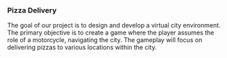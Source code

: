 ### Pizza Delivery ###

The goal of our project is to design and develop a virtual city environment. The primary objective is to create a game where the player assumes the role of a motorcycle, navigating the city. The gameplay will focus on delivering pizzas to various locations within the city.
